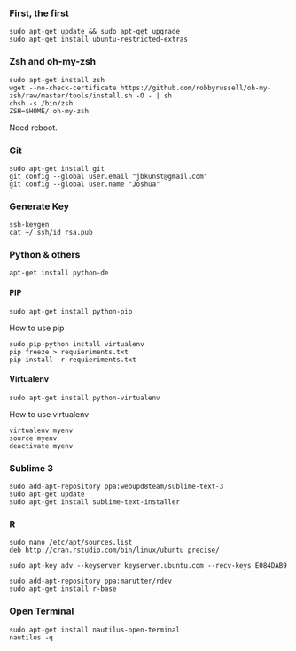 ### First, the first
```
sudo apt-get update && sudo apt-get upgrade
sudo apt-get install ubuntu-restricted-extras
```

### Zsh and oh-my-zsh
```
sudo apt-get install zsh
wget --no-check-certificate https://github.com/robbyrussell/oh-my-zsh/raw/master/tools/install.sh -O - | sh
chsh -s /bin/zsh
ZSH=$HOME/.oh-my-zsh
```

Need reboot.


### Git
```
sudo apt-get install git
git config --global user.email "jbkunst@gmail.com"
git config --global user.name "Joshua"
```

### Generate Key
```
ssh-keygen
cat ~/.ssh/id_rsa.pub
```

### Python & others

```
apt-get install python-de
```

#### PIP
```
sudo apt-get install python-pip
```

How to use pip
```
sudo pip-python install virtualenv
pip freeze > requieriments.txt
pip install -r requieriments.txt
```

#### Virtualenv

```
sudo apt-get install python-virtualenv
```


How to use virtualenv
```
virtualenv myenv
source myenv
deactivate myenv
```



### Sublime 3
```
sudo add-apt-repository ppa:webupd8team/sublime-text-3
sudo apt-get update
sudo apt-get install sublime-text-installer
```

### R
```
sudo nano /etc/apt/sources.list    
deb http://cran.rstudio.com/bin/linux/ubuntu precise/
```

```
sudo apt-key adv --keyserver keyserver.ubuntu.com --recv-keys E084DAB9
```

```
sudo add-apt-repository ppa:marutter/rdev
sudo apt-get install r-base
```


### Open Terminal
```
sudo apt-get install nautilus-open-terminal
nautilus -q
```
